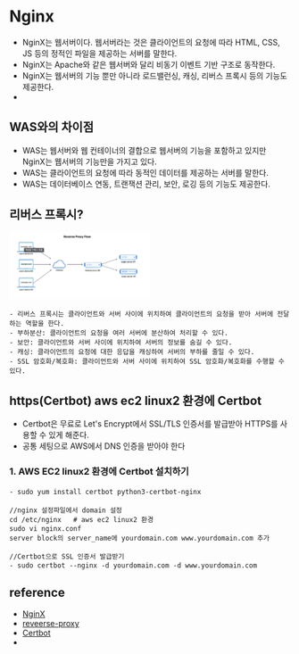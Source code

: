 # Nginx

- NginX는 웹서버이다. 웹서버라는 것은 클라이언트의 요청에 따라 HTML, CSS, JS 등의 정적인 파일을 제공하는 서버를 말한다.
- NginX는 Apache와 같은 웹서버와 달리 비동기 이벤트 기반 구조로 동작한다.
- NginX는 웹서버의 기능 뿐만 아니라 로드밸런싱, 캐싱, 리버스 프록시 등의 기능도 제공한다.
- 

## WAS와의 차이점

- WAS는 웹서버와 웹 컨테이너의 결합으로 웹서버의 기능을 포함하고 있지만 NginX는 웹서버의 기능만을 가지고 있다.
- WAS는 클라이언트의 요청에 따라 동적인 데이터를 제공하는 서버를 말한다.
- WAS는 데이터베이스 연동, 트랜잭션 관리, 보안, 로깅 등의 기능도 제공한다.


## 리버스 프록시?

<img src="../static/images/devOps/reverse-proxy.png" alt="docker 작동 방식" style="width:50%; height:50%">

```agsl
- 리버스 프록시는 클라이언트와 서버 사이에 위치하여 클라이언트의 요청을 받아 서버에 전달하는 역할을 한다.
- 부하분산: 클라이언트의 요청을 여러 서버에 분산하여 처리할 수 있다.
- 보안: 클라이언트와 서버 사이에 위치하여 서버의 정보를 숨길 수 있다.
- 캐싱: 클라이언트의 요청에 대한 응답을 캐싱하여 서버의 부하를 줄일 수 있다.
- SSL 암호화/복호화: 클라이언트와 서버 사이에 위치하여 SSL 암호화/복호화를 수행할 수 있다.
```


## https(Certbot) aws ec2 linux2 환경에 Certbot

- Certbot은 무료로 Let's Encrypt에서 SSL/TLS 인증서를 발급받아 HTTPS를 사용할 수 있게 해준다.
- 공통 세팅으로 AWS에서 DNS 인증을 받아야 한다

### 1. AWS EC2 linux2 환경에 Certbot 설치하기 
```agsl
- sudo yum install certbot python3-certbot-nginx

//nginx 설정파일에서 domain 설정
cd /etc/nginx   # aws ec2 linux2 환경
sudo vi nginx.conf
server block의 server_name에 yourdomain.com www.yourdomain.com 추가

//Certbot으로 SSL 인증서 발급받기
- sudo certbot --nginx -d yourdomain.com -d www.yourdomain.com
```


## reference

- [NginX](https://www.nginx.com/)
- [reveerse-proxy](https://www.cloudflare.com/ko-kr/learning/cdn/glossary/reverse-proxy/)
- [Certbot](https://pentacent.medium.com/nginx-and-lets-encrypt-with-docker-in-less-than-5-minutes-b4b8a60d3a71)
- 